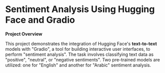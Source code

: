# Sentiment Analysis Using Hugging Face and Gradio
**Project Overview**

This project demonstrates the integration of Hugging Face's **text-to-text** models with "Gradio", a tool
for building interactive user interfaces, to perform "sentiment analysis". The task involves classifying
text data as "positive", "neutral", or "negative sentiments". Two pre-trained models are utilized: one for
"English" and another for "Arabic" sentiment analysis.

